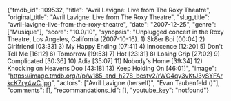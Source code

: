 {"tmdb_id": 109532, "title": "Avril Lavigne: Live from The Roxy Theatre", "original_title": "Avril Lavigne: Live from The Roxy Theatre", "slug_title": "avril-lavigne-live-from-the-roxy-theatre", "date": "2007-12-25", "genre": ["Musique"], "score": "10.0/10", "synopsis": "Unplugged concert in the Roxy Theatre, Los Angeles, California (2007-10-16).  1) Sk8er Boi [00:04]  2) Girlfriend [03:33]  3) My Happy Ending [07:41]  4) Innocence [12:20]  5) Don't Tell Me [16:12]  6) Tomorrow [19:53]  7) Hot [23:31]  8) Losing Grip [27:02]  9) Complicated [30:36]  10) Adia [35:07]  11) Nobody's Home [39:34]  12) Knocking on Heavens Doo [43:18]  13) Keep Holding On [46:01]", "image": "https://image.tmdb.org/t/p/w185_and_h278_bestv2/rWG4qy3vKtJ3ySYFArkcKZry4wC.jpg", "actors": ["Avril Lavigne (herself)", "Evan Taubenfeld ()"], "comments": [], "recommandations_id": [], "youtube_key": "notfound"}